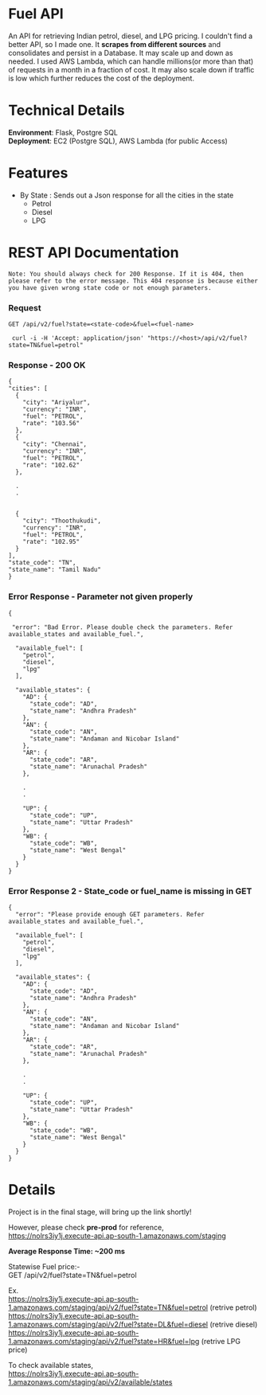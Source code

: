 # Fuel API
An API for retrieving Indian petrol, diesel, and LPG pricing. I couldn't find a better API, so I made one. It **scrapes from different sources** and consolidates and persist in a Database. It may scale up and down as needed. I used AWS Lambda, which can handle millions(or more than that) of requests in a month in a fraction of cost. It may also scale down if traffic is low which further reduces the cost of the deployment.


# Technical Details
**Environment**: Flask, Postgre SQL <br>
**Deployment**: EC2 (Postgre SQL), AWS Lambda (for public Access)

# Features
- By State : Sends out a Json response for all the cities in the state
    - Petrol
    - Diesel
    - LPG
# REST API Documentation

`Note: You should always check for 200 Response. If it is 404, then please refer to the error message. This 404 response is because either you have given wrong state code or not enough parameters.`

### Request

`GET /api/v2/fuel?state=<state-code>&fuel=<fuel-name>`

     curl -i -H 'Accept: application/json' "https://<host>/api/v2/fuel?state=TN&fuel=petrol"

### Response - 200 OK

  ```
  {
  "cities": [
    {
      "city": "Ariyalur", 
      "currency": "INR", 
      "fuel": "PETROL", 
      "rate": "103.56"
    }, 
    {
      "city": "Chennai", 
      "currency": "INR", 
      "fuel": "PETROL", 
      "rate": "102.62"
    },
    
    .
    .
    
    
    {
      "city": "Thoothukudi", 
      "currency": "INR", 
      "fuel": "PETROL", 
      "rate": "102.95"
    }
  ], 
  "state_code": "TN", 
  "state_name": "Tamil Nadu"
}
```


### Error Response  - Parameter not given properly

```
{
 
 "error": "Bad Error. Please double check the parameters. Refer available_states and available_fuel.",
 
  "available_fuel": [
    "petrol", 
    "diesel", 
    "lpg"
  ], 
  
  "available_states": {
    "AD": {
      "state_code": "AD", 
      "state_name": "Andhra Pradesh"
    }, 
    "AN": {
      "state_code": "AN", 
      "state_name": "Andaman and Nicobar Island"
    }, 
    "AR": {
      "state_code": "AR", 
      "state_name": "Arunachal Pradesh"
    }, 
    
    .
    .
    
    "UP": {
      "state_code": "UP", 
      "state_name": "Uttar Pradesh"
    }, 
    "WB": {
      "state_code": "WB", 
      "state_name": "West Bengal"
    }
  }
}

```
### Error Response 2 - State_code or fuel_name is missing in GET

```
{
  "error": "Please provide enough GET parameters. Refer available_states and available_fuel.",
  
  "available_fuel": [
    "petrol", 
    "diesel", 
    "lpg"
  ], 
  
  "available_states": {
    "AD": {
      "state_code": "AD", 
      "state_name": "Andhra Pradesh"
    }, 
    "AN": {
      "state_code": "AN", 
      "state_name": "Andaman and Nicobar Island"
    }, 
    "AR": {
      "state_code": "AR", 
      "state_name": "Arunachal Pradesh"
    }, 
    
    .
    .
    
    "UP": {
      "state_code": "UP", 
      "state_name": "Uttar Pradesh"
    }, 
    "WB": {
      "state_code": "WB", 
      "state_name": "West Bengal"
    }
  }
}

```
 

# Details
Project is in the final stage, will bring up the link shortly!

However, please check **pre-prod** for reference, <br>
https://nolrs3iy1j.execute-api.ap-south-1.amazonaws.com/staging

**Average Response Time: ~200 ms**

Statewise Fuel price:- <br>
GET /api/v2/fuel?state=TN&fuel=petrol <br>

Ex. <br>
https://nolrs3iy1j.execute-api.ap-south-1.amazonaws.com/staging/api/v2/fuel?state=TN&fuel=petrol (retrive petrol) <br>
https://nolrs3iy1j.execute-api.ap-south-1.amazonaws.com/staging/api/v2/fuel?state=DL&fuel=diesel (retrive diesel) <br>
https://nolrs3iy1j.execute-api.ap-south-1.amazonaws.com/staging/api/v2/fuel?state=HR&fuel=lpg (retrive LPG price) <br>

To check available states, <br>
https://nolrs3iy1j.execute-api.ap-south-1.amazonaws.com/staging/api/v2/available/states <br>
